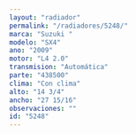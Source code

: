 ```yaml
---
layout: "radiador"
permalink: "/radiadores/5248/"
marca: "Suzuki "
modelo: "SX4"
ano: "2009"
motor: "L4 2.0"
transmision: "Automática"
parte: "438500"
clima: "Con clima"
alto: "14 3/4"
ancho: "27 15/16"
observaciones: ""
id: "5248"
---
```


